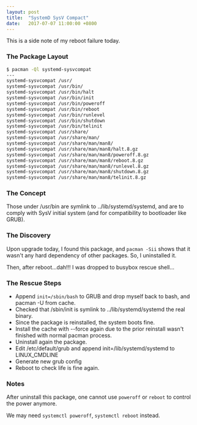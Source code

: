 ```yaml
---
layout: post
title:  "SystemD SysV Compact"
date:   2017-07-07 11:00:00 +0800
---
```


This is a side note of my reboot failure today.


### The Package Layout

```bash
$ pacman -Ql systemd-sysvcompat
---
systemd-sysvcompat /usr/
systemd-sysvcompat /usr/bin/
systemd-sysvcompat /usr/bin/halt
systemd-sysvcompat /usr/bin/init
systemd-sysvcompat /usr/bin/poweroff
systemd-sysvcompat /usr/bin/reboot
systemd-sysvcompat /usr/bin/runlevel
systemd-sysvcompat /usr/bin/shutdown
systemd-sysvcompat /usr/bin/telinit
systemd-sysvcompat /usr/share/
systemd-sysvcompat /usr/share/man/
systemd-sysvcompat /usr/share/man/man8/
systemd-sysvcompat /usr/share/man/man8/halt.8.gz
systemd-sysvcompat /usr/share/man/man8/poweroff.8.gz
systemd-sysvcompat /usr/share/man/man8/reboot.8.gz
systemd-sysvcompat /usr/share/man/man8/runlevel.8.gz
systemd-sysvcompat /usr/share/man/man8/shutdown.8.gz
systemd-sysvcompat /usr/share/man/man8/telinit.8.gz
```

### The Concept

Those under /usr/bin are symlink to ../lib/systemd/systemd, and are to comply with SysV initial system (and for compatibility to bootloader like GRUB).

### The Discovery

Upon upgrade today, I found this package, and `pacman -Sii` shows that it wasn't any hard dependency of other packages. So, I uninstalled it.

Then, after reboot...dah!!! I was dropped to busybox rescue shell...

### The Rescue Steps

- Append `init=/sbin/bash` to GRUB and drop myself back to bash, and pacman -U from cache.
- Checked that /sbin/init is symlink to ../lib/systemd/systemd the real binary.
- Since the package is reinstalled, the system boots fine.
- Install the cache with --force again due to the prior reinstall wasn't finished with normal pacman process.
- Uninstall again the package.
- Edit /etc/default/grub and append init=/lib/systemd/systemd to LINUX_CMDLINE
- Generate new grub config
- Reboot to check life is fine again.

### Notes

After uninstall this package, one cannot use `poweroff` or `reboot` to control the power anymore.

We may need `systemctl poweroff`, `systemctl reboot` instead.
